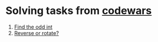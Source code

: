 # Solving tasks from [codewars](https://www.codewars.com/)
1. [Find the odd int](https://www.codewars.com/kata/reviews/57a0ac46eb228516e0000115/groups/634ef622b88e2200010fee7a)
2. [Reverse or rotate?](https://www.codewars.com/kata/reviews/57a0ac46eb228516e0000115/groups/634ef622b88e2200010fee7a)
